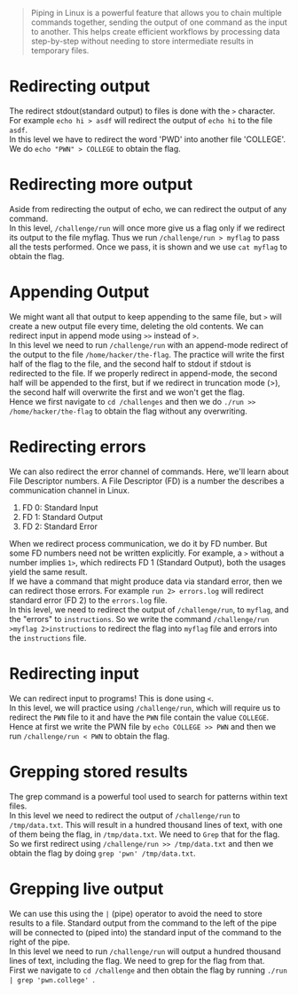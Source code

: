 > Piping in Linux is a powerful feature that allows you to chain multiple commands together, sending the output of one command as the input to another. This helps create efficient workflows by processing data step-by-step without needing to store intermediate results in temporary files.

# Redirecting output
The redirect stdout(standard output) to files is done with the `>` character. For example `echo hi > asdf` will redirect the output of `echo hi` to the file `asdf`.  
In this level we have to redirect the word 'PWD' into another file 'COLLEGE'. We do `echo "PWN" > COLLEGE` to obtain the flag.

# Redirecting more output
Aside from redirecting the output of echo, we can redirect the output of any command.  
In this level, `/challenge/run` will once more give us a flag only if we redirect its output to the file myflag. Thus we run `/challenge/run > myflag` to pass all the tests performed. Once we pass, it is shown and we use `cat myflag` to obtain the flag.

# Appending Output
We might want all that output to keep appending to the same file, but `>` will create a new output file every time, deleting the old contents. We can redirect input in append mode using `>>` instead of `>`.  
In this level we need to run `/challenge/run` with an append-mode redirect of the output to the file `/home/hacker/the-flag`. The practice will write the first half of the flag to the file, and the second half to stdout if stdout is redirected to the file. If we properly redirect in append-mode, the second half will be appended to the first, but if we redirect in truncation mode (>), the second half will overwrite the first and we won't get the flag.  
Hence we first navigate to `cd /challenges` and then we do `./run >> /home/hacker/the-flag` to obtain the flag without any overwriting. 

# Redirecting errors
We can also redirect the error channel of commands. Here, we'll learn about File Descriptor numbers. A File Descriptor (FD) is a number the describes a communication channel in Linux.
1. FD 0: Standard Input
2. FD 1: Standard Output
3. FD 2: Standard Error
   
When we redirect process communication, we do it by FD number. But some FD numbers need not be written explicitly. For example, a `>` without a number implies `1>`, which redirects FD 1 (Standard Output), both the usages yield the same result.  
If we have a command that might produce data via standard error, then we can redirect those errors. For example `run 2> errors.log` will redirect standard error (FD 2) to the `errors.log` file.   
In this level, we need to redirect the output of `/challenge/run`, to `myflag`, and the "errors" to `instructions`. So we write the command `/challenge/run >myflag 2>instructions` to redirect the flag into `myflag` file and errors into the `instructions` file.

# Redirecting input
We can redirect input to programs! This is done using `<`.  
In this level, we will practice using `/challenge/run`, which will require us to redirect the `PWN` file to it and have the `PWN` file contain the value `COLLEGE`.  
Hence at first we write the PWN file by `echo COLLEGE >> PWN` and then we run `/challenge/run < PWN` to obtain the flag.

# Grepping stored results
The grep command is a powerful tool used to search for patterns within text files.  
In this level we need to redirect the output of `/challenge/run` to `/tmp/data.txt`. This will result in a hundred thousand lines of text, with one of them being the flag, in `/tmp/data.txt`. We need to `Grep` that for the flag.  
So we first redirect using `/challenge/run >> /tmp/data.txt` and then we obtain the flag by doing `grep 'pwn' /tmp/data.txt`.

# Grepping live output
We can use this using the `|` (pipe) operator to avoid the need to store results to a file.  Standard output from the command to the left of the pipe will be connected to (piped into) the standard input of the command to the right of the pipe.  
In this level we need to run `/challenge/run` will output a hundred thousand lines of text, including the flag. We need to grep for the flag from that.  
First we navigate to `cd /challenge` and then obtain the flag by running `./run | grep 'pwn.college' `.
